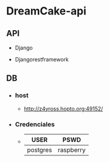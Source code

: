 # DreamCake-api

## API

 - Django

 - Djangorestframework

## DB

- ### host

  - http://z4yross.hopto.org:49152/

 - ### Credenciales

	-	|USER|PSWD|
		|--------|---------|
		|postgres| raspberry|

